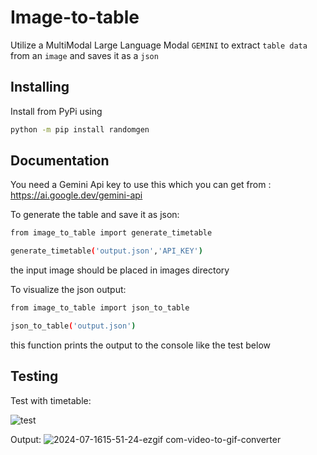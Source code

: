 # Image-to-table

Utilize a MultiModal Large Language Modal `GEMINI` to extract `table data` from an `image` and saves it as a `json`

## Installing

Install from PyPi using

```bash
python -m pip install randomgen
```

## Documentation
You need a Gemini Api key to use this which you can get from : 
https://ai.google.dev/gemini-api

To generate the table and save it as json:

```bash
from image_to_table import generate_timetable

generate_timetable('output.json','API_KEY')
```

the input image should be placed in images directory

To visualize the json output:

```bash
from image_to_table import json_to_table

json_to_table('output.json')
```

this function prints the output to the console like the test below

## Testing

Test with timetable:

![test](https://github.com/user-attachments/assets/927f399b-2bd1-4e43-9096-b26ed4e7bed5)

Output:
![2024-07-1615-51-24-ezgif com-video-to-gif-converter](https://github.com/user-attachments/assets/38f36dc3-1f9c-4482-86f2-5f6b2867fec1)
